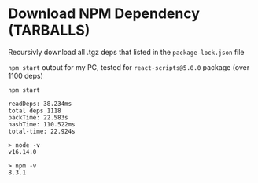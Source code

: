 # Download NPM Dependency (TARBALLS)

Recursivly download all .tgz deps that listed in the `package-lock.json` file

`npm start`
outout for my PC, tested for `react-scripts@5.0.0` package  (over 1100 deps)  

```
npm start

readDeps: 38.234ms
total deps 1118
packTime: 22.583s
hashTime: 110.522ms
total-time: 22.924s
```

```
> node -v
v16.14.0

> npm -v
8.3.1
```
